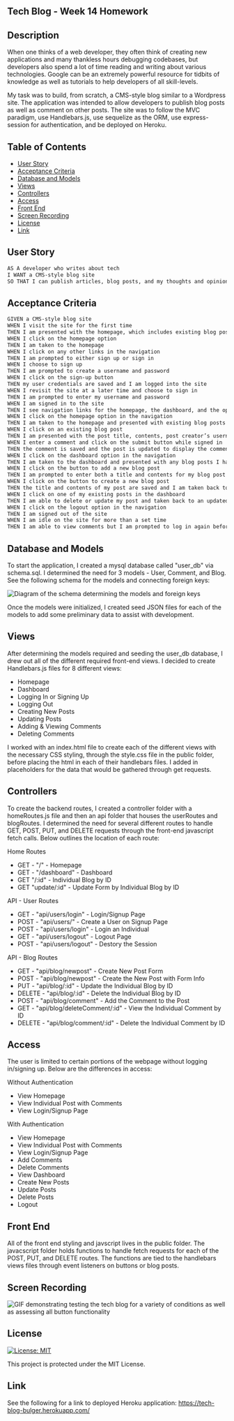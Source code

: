 ## Tech Blog - Week 14 Homework

## Description

When one thinks of a web developer, they often think of creating new applications and many thankless hours debugging codebases, but developers also spend a lot of time reading and writing about various technologies. Google can be an extremely powerful resource for tidbits of knowledge as well as tutorials to help developers of all skill-levels.

My task was to build, from scratch, a CMS-style blog similar to a Wordpress site. The application was intended to allow developers to publish blog posts as well as comment on other posts. The site was to follow the MVC paradigm, use Handlebars.js, use sequelize as the ORM, use express-session for authentication, and be deployed on Heroku.

## Table of Contents

- [User Story](#user-story)
- [Acceptance Criteria](#acceptance-criteria)
- [Database and Models](#database-and-models)
- [Views](#views)
- [Controllers](#controllers)
- [Access](#access)
- [Front End](#front-end)
- [Screen Recording](#screen-recording)
- [License](#license)
- [Link](#link)

## User Story

```md
AS A developer who writes about tech
I WANT a CMS-style blog site
SO THAT I can publish articles, blog posts, and my thoughts and opinions
```

## Acceptance Criteria

```md
GIVEN a CMS-style blog site
WHEN I visit the site for the first time
THEN I am presented with the homepage, which includes existing blog posts if any have been posted; navigation links for the homepage and the dashboard; and the option to log in
WHEN I click on the homepage option
THEN I am taken to the homepage
WHEN I click on any other links in the navigation
THEN I am prompted to either sign up or sign in
WHEN I choose to sign up
THEN I am prompted to create a username and password
WHEN I click on the sign-up button
THEN my user credentials are saved and I am logged into the site
WHEN I revisit the site at a later time and choose to sign in
THEN I am prompted to enter my username and password
WHEN I am signed in to the site
THEN I see navigation links for the homepage, the dashboard, and the option to log out
WHEN I click on the homepage option in the navigation
THEN I am taken to the homepage and presented with existing blog posts that include the post title and the date created
WHEN I click on an existing blog post
THEN I am presented with the post title, contents, post creator’s username, and date created for that post and have the option to leave a comment
WHEN I enter a comment and click on the submit button while signed in
THEN the comment is saved and the post is updated to display the comment, the comment creator’s username, and the date created
WHEN I click on the dashboard option in the navigation
THEN I am taken to the dashboard and presented with any blog posts I have already created and the option to add a new blog post
WHEN I click on the button to add a new blog post
THEN I am prompted to enter both a title and contents for my blog post
WHEN I click on the button to create a new blog post
THEN the title and contents of my post are saved and I am taken back to an updated dashboard with my new blog post
WHEN I click on one of my existing posts in the dashboard
THEN I am able to delete or update my post and taken back to an updated dashboard
WHEN I click on the logout option in the navigation
THEN I am signed out of the site
WHEN I am idle on the site for more than a set time
THEN I am able to view comments but I am prompted to log in again before I can add, update, or delete comments
```

## Database and Models

To start the application, I created a mysql database called "user_db" via schema.sql. I determined the need for 3 models - User, Comment, and Blog. See the following schema for the models and connecting foreign keys:

![Diagram of the schema determining the models and foreign keys](./public/assets/images/schema_tech_blog.gif)

Once the models were initialized, I created seed JSON files for each of the models to add some preliminary data to assist with development.

## Views

After determining the models required and seeding the user_db database, I drew out all of the different required front-end views. I decided to create Handlebars.js files for 8 different views:

- Homepage
- Dashboard
- Logging In or Signing Up
- Logging Out
- Creating New Posts
- Updating Posts
- Adding & Viewing Comments
- Deleting Comments

I worked with an index.html file to create each of the different views with the necessary CSS styling, through the style.css file in the public folder, before placing the html in each of their handlebars files. I added in placeholders for the data that would be gathered through get requests.

## Controllers

To create the backend routes, I created a controller folder with a homeRoutes.js file and then an api folder that houses the userRoutes and blogRoutes. I determined the need for several different routes to handle GET, POST, PUT, and DELETE requests through the front-end javascript fetch calls. Below outlines the location of each route:

Home Routes

- GET - "/" - Homepage
- GET - "/dashboard" - Dashboard
- GET "/:id" - Individual Blog by ID
- GET "update/:id" - Update Form by Individual Blog by ID

API - User Routes

- GET - "api/users/login" - Login/Signup Page
- POST - "api/users/" - Create a User on Signup Page
- POST - "api/users/login" - Login an Individual
- GET - "api/users/logout" - Logout Page
- POST - "api/users/logout" - Destory the Session

API - Blog Routes

- GET - "api/blog/newpost" - Create New Post Form
- POST - "api/blog/newpost" - Create the New Post with Form Info
- PUT - "api/blog/:id" - Update the Individual Blog by ID
- DELETE - "api/blog/:id" - Delete the Individual Blog by ID
- POST - "api/blog/comment" - Add the Comment to the Post
- GET - "api/blog/deleteComment/:id" - View the Individual Comment by ID
- DELETE - "api/blog/comment/:id" - Delete the Individual Comment by ID

## Access

The user is limited to certain portions of the webpage without logging in/signing up. Below are the differences in access:

Without Authentication

- View Homepage
- View Individual Post with Comments
- View Login/Signup Page

With Authentication

- View Homepage
- View Individual Post with Comments
- View Login/Signup Page
- Add Comments
- Delete Comments
- View Dashboard
- Create New Posts
- Update Posts
- Delete Posts
- Logout

## Front End

All of the front end styling and javscript lives in the public folder. The javacscript folder holds functions to handle fetch requests for each of the POST, PUT, and DELETE routes. The functions are tied to the handlebars views files through event listeners on buttons or blog posts.

## Screen Recording

![GIF demonstrating testing the tech blog for a variety of conditions as well as assessing all button functionality](./public/assets/images/tech_blog_gif.gif)

## License

[![License: MIT](https://img.shields.io/badge/License-MIT-yellow.svg)](https://opensource.org/licenses/MIT)

This project is protected under the MIT License.

## Link

See the following for a link to deployed Heroku application: https://tech-blog-bulger.herokuapp.com/

